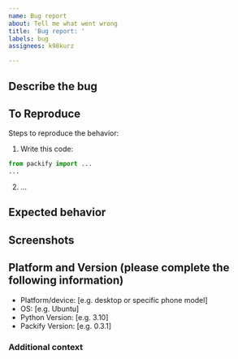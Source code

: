 ```yaml
---
name: Bug report
about: Tell me what went wrong
title: 'Bug report: '
labels: bug
assignees: k98kurz

---
```


## Describe the bug

<!-- A clear and concise description of what the bug is. -->

## To Reproduce

Steps to reproduce the behavior:

1. Write this code:

```python
from packify import ...
...
```

2. ...

## Expected behavior

<!-- A clear and concise description of what you expected to happen. -->

## Screenshots

<!-- If applicable, add screenshots to help explain your problem. -->

## Platform and Version (please complete the following information)

- Platform/device: [e.g. desktop or specific phone model]
- OS: [e.g. Ubuntu]
- Python Version: [e.g. 3.10]
- Packify Version: [e.g. 0.3.1]

### Additional context

<!-- Add any other context about the problem here. -->
